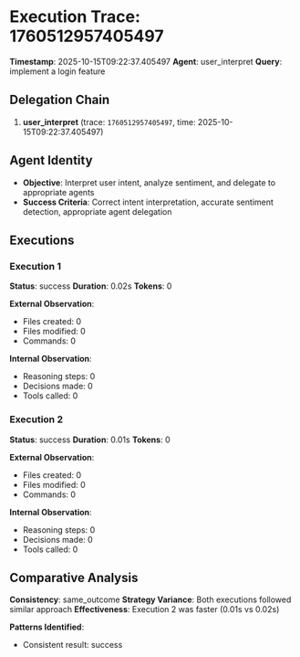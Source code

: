 # Execution Trace: 1760512957405497

**Timestamp**: 2025-10-15T09:22:37.405497
**Agent**: user_interpret
**Query**: implement a login feature

## Delegation Chain

1. **user_interpret** (trace: `1760512957405497`, time: 2025-10-15T09:22:37.405497)

## Agent Identity

- **Objective**: Interpret user intent, analyze sentiment, and delegate to appropriate agents
- **Success Criteria**: Correct intent interpretation, accurate sentiment detection, appropriate agent delegation

## Executions

### Execution 1

**Status**: success
**Duration**: 0.02s
**Tokens**: 0

**External Observation**:
- Files created: 0
- Files modified: 0
- Commands: 0

**Internal Observation**:
- Reasoning steps: 0
- Decisions made: 0
- Tools called: 0

### Execution 2

**Status**: success
**Duration**: 0.01s
**Tokens**: 0

**External Observation**:
- Files created: 0
- Files modified: 0
- Commands: 0

**Internal Observation**:
- Reasoning steps: 0
- Decisions made: 0
- Tools called: 0

## Comparative Analysis

**Consistency**: same_outcome
**Strategy Variance**: Both executions followed similar approach
**Effectiveness**: Execution 2 was faster (0.01s vs 0.02s)

**Patterns Identified**:

- Consistent result: success
